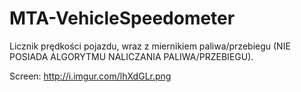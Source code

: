 # MTA-VehicleSpeedometer
Licznik prędkości pojazdu, wraz z miernikiem paliwa/przebiegu (NIE POSIADA ALGORYTMU NALICZANIA PALIWA/PRZEBIEGU).


Screen:
http://i.imgur.com/lhXdGLr.png

